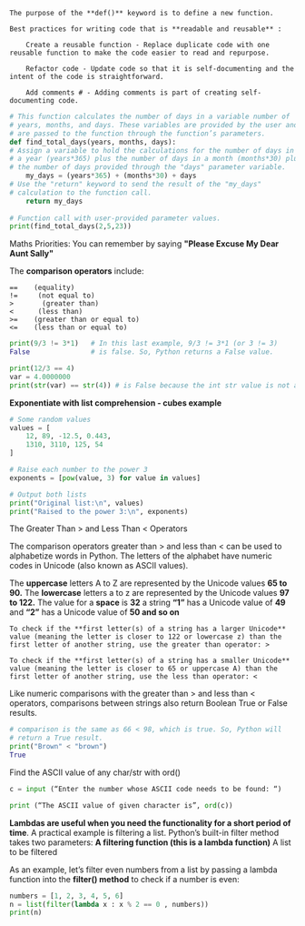     The purpose of the **def()** keyword is to define a new function. 

    Best practices for writing code that is **readable and reusable** :

        Create a reusable function - Replace duplicate code with one reusable function to make the code easier to read and repurpose.

        Refactor code - Update code so that it is self-documenting and the intent of the code is straightforward.

        Add comments # - Adding comments is part of creating self-documenting code.

```Python
# This function calculates the number of days in a variable number of 
# years, months, and days. These variables are provided by the user and
# are passed to the function through the function’s parameters.
def find_total_days(years, months, days):
# Assign a variable to hold the calculations for the number of days in
# a year (years*365) plus the number of days in a month (months*30) plus
# the number of days provided through the "days" parameter variable.
    my_days = (years*365) + (months*30) + days
# Use the "return" keyword to send the result of the "my_days"  
# calculation to the function call. 
    return my_days
 
# Function call with user-provided parameter values. 
print(find_total_days(2,5,23))
```
Maths Priorities:
You can remember by saying **"Please Excuse My Dear Aunt Sally"**

The **comparison operators** include: 

    ==    (equality) 
    !=     (not equal to) 
    >       (greater than)
    <      (less than)
    >=    (greater than or equal to)
    <=    (less than or equal to)

```python
print(9/3 != 3*1)   # In this last example, 9/3 != 3*1 (or 3 != 3)
False               # is false. So, Python returns a False value.

print(12/3 == 4)
var = 4.0000000
print(str(var) == str(4)) # is False because the int str value is not as same as the float str
```
**Exponentiate with list comprehension - cubes example**

```Python
# Some random values
values = [
    12, 89, -12.5, 0.443,
    1310, 3110, 125, 54
]

# Raise each number to the power 3
exponents = [pow(value, 3) for value in values]

# Output both lists
print("Original list:\n", values)
print("Raised to the power 3:\n", exponents)
```

The Greater Than > and Less Than < Operators

The comparison operators greater than > and less than < can be used to alphabetize words in Python. 
The letters of the alphabet have numeric codes in Unicode (also known as ASCII values). 

The **uppercase** letters A to Z are represented by the Unicode values **65 to 90.**
The **lowercase** letters a to z are represented by the Unicode values **97 to 122.**
The value for a **space** is **32**
a string **“1”** has a Unicode value of **49** and **“2”** has a Unicode value of **50 and so on**

    To check if the **first letter(s) of a string has a larger Unicode** value (meaning the letter is closer to 122 or lowercase z) than the first letter of another string, use the greater than operator: >

    To check if the **first letter(s) of a string has a smaller Unicode** value (meaning the letter is closer to 65 or uppercase A) than the first letter of another string, use the less than operator: < 

Like numeric comparisons with the greater than > and less than < operators, comparisons between strings also return Boolean True or False results.  

```Python
# comparison is the same as 66 < 98, which is true. So, Python will 
# return a True result.
print("Brown" < "brown")
True
```

Find the ASCII value of any char/str with ord()

```python
c = input (“Enter the number whose ASCII code needs to be found: “)

print (“The ASCII value of given character is”, ord(c))
```
**Lambdas are useful when you need the functionality for a short period of time**. A practical example is filtering a list. Python’s built-in filter method takes two parameters:
    **A filtering function (this is a lambda function)**
    A list to be filtered

As an example, let’s filter even numbers from a list by passing a lambda function into the **filter() method** to check if a number is even:
```Python
numbers = [1, 2, 3, 4, 5, 6]
n = list(filter(lambda x : x % 2 == 0 , numbers))
print(n)
```
